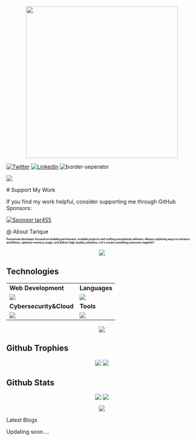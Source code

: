 
<div style="text-align: center;"> 
  <img width="400" src="https://readme-typing-svg.herokuapp.com?font=JetBrains+Mono&weight=600&size=30&duration=3000&color=2AF7B4&width=535&lines=Hi%2C+I'm+Tarique%F0%9F%91%8B;Let's+Connect!"/>
</div>

[![Twitter](https://skillicons.dev/icons?i=twitter)](https://x.com/TweetsTarique)
[![LinkedIn](https://skillicons.dev/icons?i=linkedin)](https://www.linkedin.com/in/md-tarique-ansari-9478a1189/)
![border-seperator](assets/borderseparator.gif) 
  
![](https://komarev.com/ghpvc/?username=tar455)
<div># Support My Work

If you find my work helpful, consider supporting me through GitHub Sponsors:

[![Sponsor tar455](https://img.shields.io/badge/Sponsor-%E2%9D%A4-red)](https://github.com/sponsors/tar455)
</div>
@ About Tarique
<p style="font-size:7px;">
<b>Passionate developer focused on building performant, scalable projects and crafting exceptional software. Always exploring ways to enhance workflows, optimize memory usage, and deliver high-quality solutions. Let's create something awesome together! </b>
</p>
<p align="center"><img src= 'https://capsule-render.vercel.app/api?type=rect&color=gradient&height=2.5'/></p>

## Technologies
 
<table>
<tr>
	<td><strong>Web Development</strong></td>
	<td><strong>Languages</strong></td>
</tr>
<tr>
		<td><img src = "https://skillicons.dev/icons?i=html,css,js,react,tailwind,nodejs,bootstrap,express,firebase,mongodb" ></td>
		<td><img src = "https://skillicons.dev/icons?i=java,python,SpringBoot,c&theme=dark"></td>
</tr>
<tr>
	<td><strong>Cybersecurity&Cloud</strong></td>
	<td><strong>Tools</strong></td>
</tr>
<tr>
	<td><img src = "https://skillicons.dev/icons?i=linux,docker,kubernetes,azure,netlify&theme=dark"></td>
	<td><img src = "https://skillicons.dev/icons?i=git,vscode,github,vim,githubactions&theme=dark"></td>
</tr>
</table>

<p align="center"><img src= 'https://capsule-render.vercel.app/api?type=rect&color=gradient&height=2.5'/></p>

## Github Trophies


<p align="center"><img src= 'https://capsule-render.vercel.app/api?type=rect&color=gradient&height=2.5'/>
<img src="https://github-profile-trophy.vercel.app/?username=tar455">	
</p>

## Github Stats
<p style="display:flex; align=center; justify-content:center; ">
<img src="https://github-readme-stats.vercel.app/api?username=tar455&theme=midnight-purple" style="margin-right:4px;">
<img src="https://streak-stats.demolab.com/?user=tar455&theme=holi-theme">
</p>


<p align="center"><img src= 'https://capsule-render.vercel.app/api?type=rect&color=gradient&height=2.5'/></p
														 


## Latest Blogs

<!-- BLOGPOSTS:START -->
 Updating soon....

<!-- BLOGPOSTS:END -->


